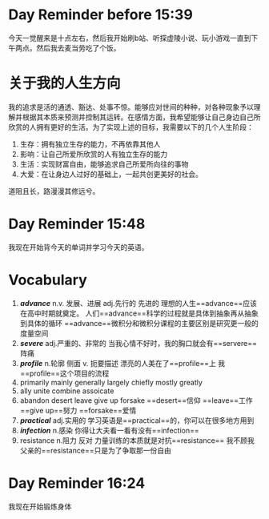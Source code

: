 
# Day Reminder before 15:39 

今天一觉醒来是十点左右，然后我开始刷b站、听探虚陵小说、玩小游戏一直到下午两点。然后我去麦当劳吃了个饭。

# 关于我的人生方向

我的追求是活的通透、豁达、处事不惊。能够应对世间的种种，对各种现象予以理解并根据其本质来预测并控制其运转。在感情方面，我希望能够让自己身边自己所欣赏的人拥有更好的生活。为了实现上述的目标，我需要以下的几个人生阶段：
1. 生存：拥有独立生存的能力，不再依靠其他人
2. 影响：让自己所爱所欣赏的人有独立生存的能力
3. 生活：实现财富自由，能够追求自己所爱所向往的事物
4. 大爱：在让身边人过好的基础上，一起共创更美好的社会。

道阻且长，路漫漫其修远兮。

# Day Reminder 15:48 

我现在开始背今天的单词并学习今天的英语。

# Vocabulary

1. ***advance*** n.v. 发展、进展 adj.先行的 先进的
   理想的人生==advance==应该在高中时期就奠定。
   人们==advance==科学的过程就是具体到抽象再从抽象到具体的循环
   ==advance==微积分和微积分课程的主要区别是研究更一般的度量空间
2. ***severe*** adj.严重的、非常的
   当我心情不好时，我的胸口就会有==servere==阵痛
3. ***profile*** n.轮廓 侧面 v. 扼要描述
   漂亮的人美在了==profile==上
   我==profile==这个项目的流程
4. primarily mainly generally largely chiefly mostly greatly
5. ally unite combine assoicate
6. abandon desert leave give up forsake
   ==desert==信仰
   ==leave==工作
   ==give up==努力
   ==forsake==爱情
7. ***practical*** adj.实用的
   学习英语是==practical==的，你可以在很多地方用到
8. ***infection*** n.感染
   你得让大夫看一看有没有==infection==
9. resistance n.阻力 反对
   力量训练的本质就是对抗==resistance==
   我不顾我父亲的==resistance==只是为了争取那一份自由

# Day Reminder 16:24

我现在开始锻炼身体